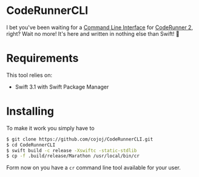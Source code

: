 # CodeRunnerCLI

I bet you've been waiting for a [Command Line Interface](https://en.wikipedia.org/wiki/Command-line_interface) for [CodeRunner 2](https://coderunnerapp.com), right?
Wait no more! It's here and written in nothing else than Swift! 🙌

# Requirements

This tool relies on:
+ Swift 3.1 with Swift Package Manager

# Installing

To make it work you simply have to

```bash
$ git clone https://github.com/cojoj/CodeRunnerCLI.git
$ cd CodeRunnerCLI
$ swift build -c release -Xswiftc -static-stdlib
$ cp -f .build/release/Marathon /usr/local/bin/cr
```

Form now on you have a `cr` command line tool available for your user.
